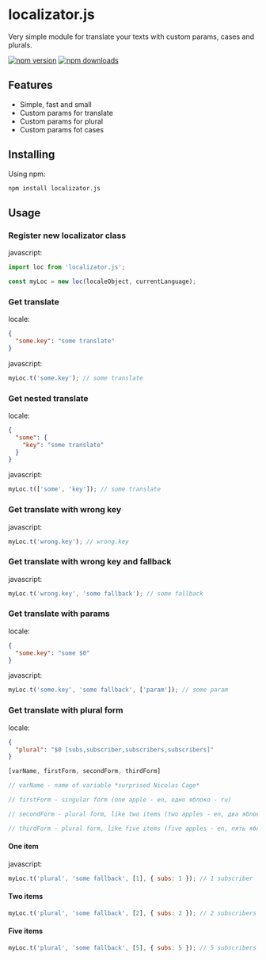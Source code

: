 # localizator.js

Very simple module for translate your texts with custom params, cases and plurals.

[![npm version](https://img.shields.io/npm/v/localizator.js.svg?style=flat-square)](https://www.npmjs.org/package/localizator.js)
[![npm downloads](https://img.shields.io/npm/dm/localizator.js.svg?style=flat-square)](http://npm-stat.com/charts.html?package=localizator.js)

## Features

- Simple, fast and small
- Custom params for translate
- Custom params for plural
- Custom params fot cases

## Installing

Using npm:

```bash
npm install localizator.js
```

## Usage

### Register new localizator class

javascript:

```js
import loc from 'localizator.js';

const myLoc = new loc(localeObject, currentLanguage);
```

### Get translate

locale:

```json
{
  "some.key": "some translate"
}
```

javascript:

```js
myLoc.t('some.key'); // some translate
```

### Get nested translate

locale:

```json
{
  "some": {
    "key": "some translate"
  }
}
```

javascript:

```js
myLoc.t(['some', 'key']); // some translate
```

### Get translate with wrong key

javascript:

```js
myLoc.t('wrong.key'); // wrong.key
```

### Get translate with wrong key and fallback

javascript:

```js
myLoc.t('wrong.key', 'some fallback'); // some fallback
```

### Get translate with params

locale:

```json
{
  "some.key": "some $0"
}
```

javascript:

```js
myLoc.t('some.key', 'some fallback', ['param']); // some param
```

### Get translate with plural form

locale:

```json
{
  "plural": "$0 [subs,subscriber,subscribers,subscribers]"
}
```

```js
[varName, firstForm, secondForm, thirdForm]

// varName - name of variable *surprised Nicolas Cage*

// firstForm - singular form (one apple - en, одно яблоко - ru)

// secondForm - plural form, like two items (two apples - en, два яблока - ru)

// thirdForm - plural form, like five items (five apples - en, пять яблок - ru)
```

#### One item

javascript:

```js
myLoc.t('plural', 'some fallback', [1], { subs: 1 }); // 1 subscriber
```

#### Two items

```js
myLoc.t('plural', 'some fallback', [2], { subs: 2 }); // 2 subscribers
```

#### Five items

```js
myLoc.t('plural', 'some fallback', [5], { subs: 5 }); // 5 subscribers
```